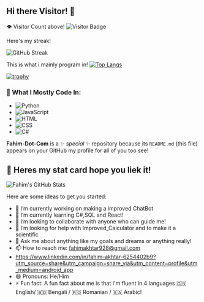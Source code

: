 ## Hi there Visitor! 👋
👁️ Visitor Count above!
![Visitor Badge](https://visitor-badge.laobi.icu/badge?page_id=Fahim-Dot-Com.Fahim-Dot-Com)

Here's my streak!

![GitHub Streak](https://github-readme-streak-stats.herokuapp.com/?user=Fahim-Dot-Com&theme=dark)

This is what i mainly program in!
[![Top Langs](https://github-readme-stats.vercel.app/api/top-langs/?username=Fahim-Dot-Com&layout=pie&langs_count=6&theme=tokyonight&v=3)](https://github.com/anuraghazra/github-readme-stats)


[![trophy](https://github-profile-trophy.vercel.app/?username=Fahim-Dot-Com&theme=gruvbox)](https://github.com/ryo-ma/github-profile-trophy)

### 🧠 What I Mostly Code In:
- ![Python](https://img.shields.io/badge/Python-57%25-blue)
- ![JavaScript](https://img.shields.io/badge/JavaScript-16%25-yellow)
- ![HTML](https://img.shields.io/badge/HTML-12%25-orange)
- ![CSS](https://img.shields.io/badge/CSS-7%25-purple)
- ![C#](https://img.shields.io/badge/CSS-6%25-green)



**Fahim-Dot-Com** is a ✨ _special_ ✨ repository because its `README.md` (this file) appears on your GitHub my profile for all of you too see!

## 💪 Heres my stat card hope you liek it!

![Fahim's GitHub Stats](https://github-readme-stats.vercel.app/api?username=Fahim-Dot-Com&show_icons=true&theme=tokyonight&hide_title=false&hide=issues&rank_icon=percentile&custom_title=Fahim-Dot-Com%20GitHub%20Stats)


Here are some ideas to get you started:

- 🔭 I’m currently working on making a improved ChatBot
- 🌱 I’m currently learning C#,SQL and React!
- 👯 I’m looking to collaborate with anyone who can guide me!
- 🤔 I’m looking for help with Improved_Calculator and to make it a scientific 
- 💬 Ask me about anything like my goals and dreams or anything really!
- 📫 How to reach me: fahimakhtar928@gmail.com
- https://www.linkedin.com/in/fahim-akhtar-6254402b9?utm_source=share&utm_campaign=share_via&utm_content=profile&utm_medium=android_app
- 😄 Pronouns: He/Him
- ⚡ Fun fact: A fun fact about me is that I'm fluent in 4 languages 🇬🇧 English/ 🇧🇩 Bengali / 🇷🇴 Romanian / 🇸🇦 Arabic!
